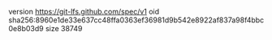 version https://git-lfs.github.com/spec/v1
oid sha256:8960e1de33e637cc48ffa0363ef36981d9b542e8922af837a98f4bbc0e8b03d9
size 38749
